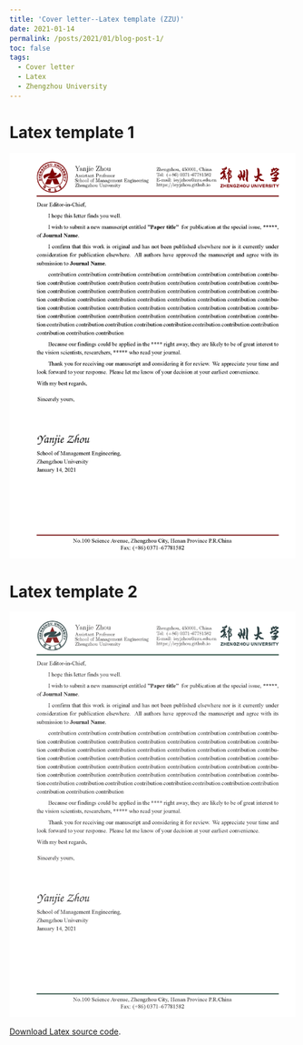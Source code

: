 ```yaml
---
title: 'Cover letter--Latex template (ZZU)'
date: 2021-01-14
permalink: /posts/2021/01/blog-post-1/
toc: false
tags:
  - Cover letter
  - Latex
  - Zhengzhou University
---
```

# Latex template 1 
![im](https://raw.githubusercontent.com/ieyjzhou/Cover-letter--Latex-template/main/CoverLetter_red.png)
# Latex template 2
![im](https://raw.githubusercontent.com/ieyjzhou/Cover-letter--Latex-template/main/CoverLetter_blue.png)

                                                              
<a href="https://github.com/ieyjzhou/Cover-letter--Latex-template/archive/main.zip">Download Latex source code</a>. 


